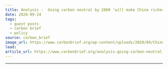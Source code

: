 ```yaml
---
title: Analysis -  Going carbon neutral by 2060 ‘will make China richer’
date: 2020-09-24
tags: 
  - guest posts
  - carbon brief
  - policy
source: carbon_brief
image_url: https://www.carbonbrief.org/wp-content/uploads/2020/09/Chinese-President-Xi-Jinping-addresses-the-Global-Trade-in-Services-Summit.-4th-Sep-2020-107x71.jpg
lead: 
article_url: https://www.carbonbrief.org/analysis-going-carbon-neutral-by-2060-will-make-china-richer
---
```


---
